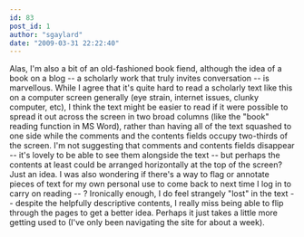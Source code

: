 ```yaml
---
id: 83
post_id: 1
author: "sgaylard"
date: "2009-03-31 22:22:40"
---
```

Alas, I'm also a bit of an old-fashioned book fiend, although the idea of a book on a blog -- a scholarly work that truly invites conversation -- is marvellous. While I agree that it's quite hard to read a scholarly text like this on a computer screen generally (eye strain, internet issues, clunky computer, etc), I think the text might be easier to read if it were possible to spread it out across the screen in two broad columns (like the "book" reading function in MS Word), rather than having all of the text squashed to one side while the comments and the contents fields occupy two-thirds of the screen. I'm not suggesting that comments and contents fields disappear -- it's lovely to be able to see them alongside the text -- but perhaps the contents at least could be arranged horizontally at the top of the screen? Just an idea. I was also wondering if there's a way to flag or annotate pieces of text for my own personal use to come back to next time I log in to carry on reading -- ? Ironically enough, I do feel strangely "lost" in the text -- despite the helpfully descriptive contents, I really miss being able to flip through the pages to get a better idea. Perhaps it just takes a little more getting used to (I've only been navigating the site for about a week).
